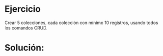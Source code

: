 # Ejercicio
Crear 5 colecciones, cada colección con mínimo 10 registros, usando todos los comandos CRUD.

# Solución:
